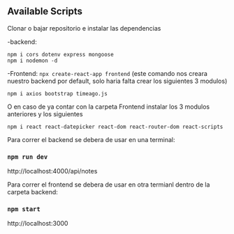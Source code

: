 ## Available Scripts

Clonar o bajar repositorio e instalar las dependencias

-backend:
    
    npm i cors dotenv express mongoose
    npm i nodemon -d

-Frontend:
`npx create-react-app frontend` (este comando nos creara nuestro backend por default, solo haria falta crear los siguientes 3 modulos)
    
    npm i axios bootstrap timeago.js
O en caso de ya contar con la carpeta Frontend instalar los 3 modulos anteriores y los siguientes
    
    npm i react react-datepicker react-dom react-router-dom react-scripts

Para correr el backend se debera de usar en una terminal:
### `npm run dev`
http://localhost:4000/api/notes

Para correr el frontend se debera de usar en otra termianl dentro de la carpeta backend:
### `npm start`
http://localhost:3000
